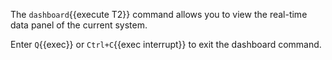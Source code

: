 The `dashboard`{{execute T2}} command allows you to view the real-time data panel of the current system.

Enter `Q`{{exec}} or `Ctrl+C`{{exec interrupt}} to exit the dashboard command.
